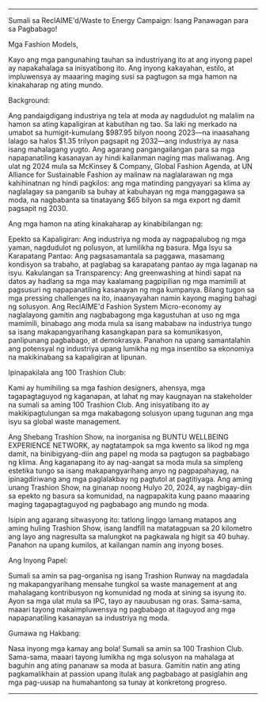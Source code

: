 ---

Sumali sa ReclAIME'd/Waste to Energy Campaign: Isang Panawagan para sa Pagbabago!

Mga Fashion Models, 

Kayo ang mga pangunahing tauhan sa industriyang ito at ang inyong papel ay napakahalaga sa inisyatibong ito. Ang inyong kakayahan, estilo, at impluwensya ay maaaring maging susi sa pagtugon sa mga hamon na kinakaharap ng ating mundo. 

Background:

Ang pandaigdigang industriya ng tela at moda ay nagdudulot ng malalim na hamon sa ating kapaligiran at kabutihan ng tao. Sa laki ng merkado na umabot sa humigit-kumulang $987.95 bilyon noong 2023—na inaasahang lalago sa halos $1.35 trilyon pagsapit ng 2032—ang industriya ay nasa isang mahalagang yugto. Ang agarang pangangailangan para sa mga napapanatiling kasanayan ay hindi kailanman naging mas maliwanag. Ang ulat ng 2024 mula sa McKinsey & Company, Global Fashion Agenda, at UN Alliance for Sustainable Fashion ay malinaw na naglalarawan ng mga kahihinatnan ng hindi pagkilos: ang mga matinding pangyayari sa klima ay naglalagay sa panganib sa buhay at kabuhayan ng mga manggagawa sa moda, na nagbabanta sa tinatayang $65 bilyon sa mga export ng damit pagsapit ng 2030.

Ang mga hamon na ating kinakaharap ay kinabibilangan ng:

Epekto sa Kapaligiran: Ang industriya ng moda ay nagpapalubog ng mga yaman, nagdudulot ng polusyon, at lumilikha ng basura.
Mga Isyu sa Karapatang Pantao: Ang pagsasamantala sa paggawa, masamang kondisyon sa trabaho, at paglabag sa karapatang pantao ay mga laganap na isyu.
Kakulangan sa Transparency: Ang greenwashing at hindi sapat na datos ay hadlang sa mga may kaalamang pagpipilian ng mga mamimili at pagsusuri ng napapanatiling kasanayan ng mga kumpanya.
Bilang tugon sa mga pressing challenges na ito, inaanyayahan namin kayong maging bahagi ng solusyon. Ang ReclAIME'd Fashion System Micro-economy ay naglalayong gamitin ang nagbabagong mga kagustuhan at uso ng mga mamimili, binabago ang moda mula sa isang mababaw na industriya tungo sa isang makapangyarihang kasangkapan para sa komunikasyon, panlipunang pagbabago, at demokrasya. Panahon na upang samantalahin ang potensyal ng industriya upang lumikha ng mga insentibo sa ekonomiya na makikinabang sa kapaligiran at lipunan.

Ipinapakilala ang 100 Trashion Club:

Kami ay humihiling sa mga fashion designers, ahensya, mga tagapagtaguyod ng kaganapan, at lahat ng may kaugnayan na stakeholder na sumali sa aming 100 Trashion Club. Ang inisyatibang ito ay makikipagtulungan sa mga makabagong solusyon upang tugunan ang mga isyu sa global waste management. 

Ang Shebang Trashion Show, na inorganisa ng BUNTU WELLBEING EXPERIENCE NETWORK, ay nagtatampok sa mga kwento sa likod ng mga damit, na binibigyang-diin ang papel ng moda sa pagtugon sa pagbabago ng klima. Ang kaganapang ito ay nag-aangat sa moda mula sa simpleng estetika tungo sa isang makapangyarihang anyo ng pagpapahayag, na ipinagdiriwang ang mga paglalakbay ng pagtutol at pagtitiyaga. Ang aming unang Trashion Show, na ginanap noong Hulyo 20, 2024, ay nagbigay-diin sa epekto ng basura sa komunidad, na nagpapakita kung paano maaaring maging tagapagtaguyod ng pagbabago ang mundo ng moda.

Isipin ang agarang sitwasyong ito: tatlong linggo lamang matapos ang aming huling Trashion Show, isang landfill na matatagpuan sa 20 kilometro ang layo ang nagresulta sa malungkot na pagkawala ng higit sa 40 buhay. Panahon na upang kumilos, at kailangan namin ang inyong boses. 

Ang Inyong Papel:

Sumali sa amin sa pag-organisa ng isang Trashion Runway na magdadala ng makapangyarihang mensahe tungkol sa waste management at ang mahalagang kontribusyon ng komunidad ng moda at sining sa isyung ito. Ayon sa mga ulat mula sa IPC, tayo ay nauubusan ng oras. Sama-sama, maaari tayong makaimpluwensya ng pagbabago at itaguyod ang mga napapanatiling kasanayan sa industriya ng moda.

Gumawa ng Hakbang:

Nasa inyong mga kamay ang bola! Sumali sa amin sa 100 Trashion Club. Sama-sama, maaari tayong lumikha ng mga solusyon na mahalaga at baguhin ang ating pananaw sa moda at basura. Gamitin natin ang ating pagkamalikhain at passion upang itulak ang pagbabago at pasiglahin ang mga pag-uusap na humahantong sa tunay at konkretong progreso.

---
